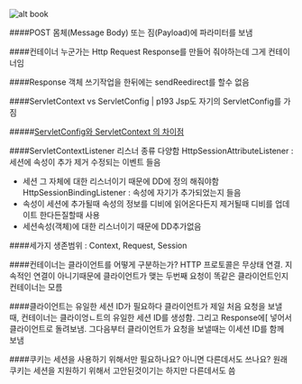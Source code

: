 ![alt book](http://image.yes24.com/momo/TopCate71/MidCate02/7017718.jpg)



####POST
몸체(Message Body) 또는 짐(Payload)에 파라미터를 보냄

####컨테이너
누군가는 Http Request Response를 만들어 줘야하는데 그게 컨테이너임

####Response 객체 쓰기작업을 한뒤에는 sendReedirect를 할수 없음

####ServletContext vs ServletConfig | p193
Jsp도 자기의 ServletConfig를 가짐

#####[ServletConfig와 ServletContext 의 차이점](http://oya150.tistory.com/entry/JSPServletConfig%EC%99%80-ServletContext-%EC%9D%98-%EC%B0%A8%EC%9D%B4%EC%A0%90)



####ServletContextListener
리스너 종류 다양함
HttpSessionAttributeListener : 세션에 속성이 추가 제거 수정되는 이벤트 들음
 - 세션 그 자체에 대한 리스너이기 때문에 DD에 정의 해줘야함
HttpSessionBindingListener : 속성에 자기가 추가되었는지 들음  
 - 속성이 세션에 추가될때 속성의 정보를 디비에 읽어온다든지 제거될때 디비를 업데이트 한다든질할때 사용
 - 세션속성(객체)에 대한 리스너이기 때문에 DD추가없음


####세가지 생존범위 : Context, Request, Session

####컨테이너는 클라이언트를 어떻게 구분하는가?
HTTP 프로토콜은 무상태 연결.
지속적인 연결이 아니기때문에 클라이언트가 맺는 두번째 요청이 똑같은 클라이언트인지 컨테이너는 모름

####클라이언트는 유일한 세션 ID가 필요하다
클라이언트가 제일 처음 요청을 보낼 때, 컨테이너는 클라이엉ㄴ트의 유일한 세션 ID를 생성함. 그리고 Response에[ 넣어서 클라이언트로 돌려보냄. 그다음부터 클라이언트가 요청을 보낼때는 이세션 ID를 함께 보냄

####쿠키는 세션을 사용하기 위해서만 필요하나요? 아니면 다른데서도 쓰나요?
원래 쿠키는 세션을 지원하기 위해서 고안된것이기는 하지만 다른데서도 씀




















